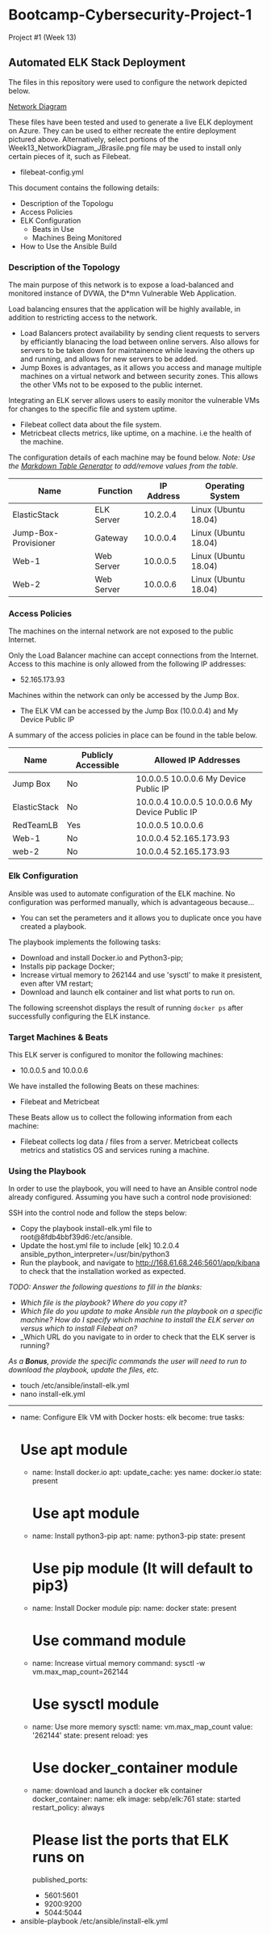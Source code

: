 # Bootcamp-Cybersecurity-Project-1
Project #1 (Week 13)
## Automated ELK Stack Deployment

The files in this repository were used to configure the network depicted below.

[Network Diagram](Images/Week13_NetworkDiagram_JBrasile.png)

These files have been tested and used to generate a live ELK deployment on Azure. They can be used to either recreate the entire deployment pictured above. Alternatively, select portions of the Week13_NetworkDiagram_JBrasile.png file may be used to install only certain pieces of it, such as Filebeat.

  - filebeat-config.yml

This document contains the following details:
- Description of the Topologu
- Access Policies
- ELK Configuration
  - Beats in Use
  - Machines Being Monitored
- How to Use the Ansible Build


### Description of the Topology

The main purpose of this network is to expose a load-balanced and monitored instance of DVWA, the D*mn Vulnerable Web Application.

Load balancing ensures that the application will be highly available, in addition to restricting access to the network.
- Load Balancers protect availability by sending client requests to servers by efficiantly blanacing the load between online servers. Also allows for servers to be taken down for maintainence while leaving the others up and running, and allows for new servers to be added.
- Jump Boxes is advantages, as it allows you access and manage multiple machines on a virtual network and between security zones.  This allows the other VMs not to be exposed to the public internet.

Integrating an ELK server allows users to easily monitor the vulnerable VMs for changes to the specific file and system uptime.
- Filebeat collect data about the file system.
- Metricbeat cllects metrics, like uptime, on a machine. i.e the health of the machine.

The configuration details of each machine may be found below.
_Note: Use the [Markdown Table Generator](http://www.tablesgenerator.com/markdown_tables) to add/remove values from the table_.

| Name                 | Function    | IP Address | Operating System     |
|----------------------|-------------|------------|----------------------|
| ElasticStack         | ELK Server  | 10.2.0.4   | Linux (Ubuntu 18.04) |
| Jump-Box-Provisioner | Gateway | 10.0.0.4   | Linux (Ubuntu 18.04) |
| Web-1                | Web Server  | 10.0.0.5   | Linux (Ubuntu 18.04) |
| Web-2                | Web Server  | 10.0.0.6   | Linux (Ubuntu 18.04) |

### Access Policies

The machines on the internal network are not exposed to the public Internet. 

Only the Load Balancer machine can accept connections from the Internet. Access to this machine is only allowed from the following IP addresses:
- 52.165.173.93

Machines within the network can only be accessed by the Jump Box.
- The ELK VM can be accessed by the Jump Box (10.0.0.4) and My Device Public IP

A summary of the access policies in place can be found in the table below.

| Name         | Publicly Accessible | Allowed IP Addresses                           |
|--------------|---------------------|------------------------------------------------|
| Jump Box     | No                  | 10.0.0.5 10.0.0.6 My Device Public IP          |
| ElasticStack | No                  | 10.0.0.4 10.0.0.5 10.0.0.6 My Device Public IP |
| RedTeamLB    | Yes                 | 10.0.0.5 10.0.0.6                              |
| Web-1        | No                  | 10.0.0.4 52.165.173.93                         |
| web-2        | No                  | 10.0.0.4 52.165.173.93                         |

### Elk Configuration

Ansible was used to automate configuration of the ELK machine. No configuration was performed manually, which is advantageous because...
- You can set the perameters and it allows you to duplicate once you have created a playbook.

The playbook implements the following tasks:
- Download and install Docker.io and Python3-pip;
- Installs pip package Docker;
- Increase virtual memory to 262144 and use 'sysctl' to make it presistent, even after VM restart;
- Download and launch elk container and list what ports to run on.

The following screenshot displays the result of running `docker ps` after successfully configuring the ELK instance.

[](Images/ElkStack_Day1_ScreenShot01_docker_ps.png)

### Target Machines & Beats
This ELK server is configured to monitor the following machines:
- 10.0.0.5 and 10.0.0.6

We have installed the following Beats on these machines:
- Filebeat and Metricbeat

These Beats allow us to collect the following information from each machine:
- Filebeat collects log data / files from a server.  Metricbeat collects metrics and statistics OS and services runing a machine.

### Using the Playbook
In order to use the playbook, you will need to have an Ansible control node already configured. Assuming you have such a control node provisioned: 

SSH into the control node and follow the steps below:
- Copy the playbook install-elk.yml file to root@8fdb4bbf39d6:/etc/ansible.
- Update the host.yml file to include [elk] 10.2.0.4 ansible_python_interpreter=/usr/bin/python3
- Run the playbook, and navigate to http://168.61.68.246:5601/app/kibana to check that the installation worked as expected.

_TODO: Answer the following questions to fill in the blanks:_
- _Which file is the playbook? Where do you copy it?_
- _Which file do you update to make Ansible run the playbook on a specific machine? How do I specify which machine to install the ELK server on versus which to install Filebeat on?_
- _Which URL do you navigate to in order to check that the ELK server is running?

_As a **Bonus**, provide the specific commands the user will need to run to download the playbook, update the files, etc._

- touch /etc/ansible/install-elk.yml
- nano install-elk.yml
- ---
- name: Configure Elk VM with Docker
  hosts: elk
  become: true
  tasks:
    # Use apt module
    - name: Install docker.io
      apt:
        update_cache: yes
        name: docker.io
        state: present

      # Use apt module
    - name: Install python3-pip
      apt:
        name: python3-pip
        state: present

      # Use pip module (It will default to pip3)
    - name: Install Docker module
      pip:
        name: docker
        state: present

      # Use command module
    - name: Increase virtual memory
      command: sysctl -w vm.max_map_count=262144

      # Use sysctl module
    - name: Use more memory
      sysctl:
        name: vm.max_map_count
        value: '262144'
        state: present
        reload: yes

      # Use docker_container module
    - name: download and launch a docker elk container
      docker_container:
        name: elk
        image: sebp/elk:761
        state: started
        restart_policy: always
        # Please list the ports that ELK runs on
        published_ports:
         - 5601:5601
         - 9200:9200
         - 5044:5044
 - ansible-playbook /etc/ansible/install-elk.yml
         

